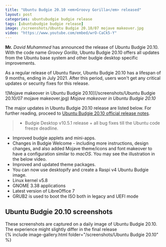 ```yaml
---
title: "Ubuntu Budgie 20.10 <em>Groovy Gorilla</em> released"
layout: post
categories: ubuntubudgie budgie release
tags: [ubuntubudgie budgie release]
image: /screenshots/Ubuntu Budgie 20.10/07 mojave makeover.jpg
video: "https://www.youtube.com/embed/wrO-CaCk5-Y"
---
```


**Mr.** *David Muhammed* has announced the release of Ubuntu Budgie 20.10. With the code name *Groovy Gorilla*, Ubuntu Budgie 20.10 offers all updates from the Ubuntu base system and other budgie desktop specific improvements.

As a regular release of Ubuntu flavor, Ubuntu Budgie 20.10 has a lifespan of 9 months, ending in July 2021. After this period, users won't get any critical updates or security fixes for this release.

![Mojave makeover in Ubuntu Budgie 20.10](/screenshots/Ubuntu Budgie 20.10/07 mojave makeover.jpg)
*Mojave makeover in Ubuntu Budgie 20.10*

The major updates in Ubuntu Budgie 20.10 release are listed below. For further reading, proceed to [Ubuntu Budgie 20.10 official release notes](https://ubuntubudgie.org/2020/09/ubuntu-budgie-20-10-release-notes/).
> - Budgie Desktop v10.5.1 release + all bug fixes till the Ubuntu code freeze deadline.
- Improved budgie applets and mini-apps.
- Changes in Budgie Welcome - including more instructions, design changes, and also added Mojave theme/icons and font makeover to have a configuration similar to *macOS*. You may see the illustration in the below video.
- Improved and updated theme packages.
- You can now use desktopify and create a Raspi v4 Ubuntu Budgie image.
- Linux kernel v5.8
- GNOME 3.38 applications
- Latest version of LibreOffice 7
- GRUB2 is used to boot the ISO both in legacy and UEFI mode


## Ubuntu Budgie 20.10 screenshots
<div class="alert alert-info">These screenshots are captured on a daily image of Ubuntu Budgie 20.10. The experience might slightly differ in the final release</div>
{% include image-gallery.html folder="/screenshots/Ubuntu Budgie 20.10" %}